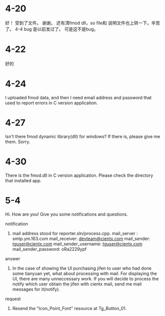 # 4-20
好！ 受到了文件。 谢谢。 还有清fmod dll，so file和 说明文件也上转一下。辛苦了。
4-4 bug 是以前发过了。 可是这不是bug。

# 4-22
好的

# 4-24
I uploaded fmod data, and then I need email address and password that used to report errors in C version application.
# 4-27
Isn't there fmod dynamic library(dll) for windows? If there is, please give me them. Sorry.
# 4-30
There is the fmod.dll in C version application. Please check the directory that installed app.
# 5-4
Hi. How are you! Give you some notifications and questions.

notification
1. mail address stood for reporter.sln/process.cpp.
mail_server : smtp.ym.163.com
mail_receiver: devteam@cientx.com
mail_sender: tguser@cientx.com
mail_sender_username: tguser@cientx.com
mail_sender_password: oRa2229ypf

answer
1. In the case of showing the UI purchasing jifen to user who had done some tianyuan yet, what about processing with mail.
   For displaying the UI, there are many unneccessary work.
   If you will decide to process the notify which user obtain the jifen with cientx mail,
   send me mail messages for it(notify).

request
1. Resend the "Icon_Point_Font" resource at Tg_Button_01.
